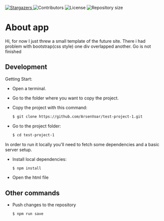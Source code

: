 <p>
    <a href="https://github.com/ArsenVoar/test-project-1/stargazers">
      <img alt="Stargazers" src="https://img.shields.io/github/stars/ArsenVoar/test-project-1?color=blue">
    </a>
    <img alt="Contributors" src="https://img.shields.io/github/contributors/ArsenVoar/test-project-1?color=blue">
    <img alt="License" src="https://img.shields.io/github/license/ArsenVoar/test-project-1?color=blue">
    <img alt="Repository size" src="https://img.shields.io/github/test-project-1-size/ArsenVoar/test-project-1?color=blue">
</p>

# About app

Hi, for now I just threw a small template of the future site. There i had problem with bootstrap(css style) one div overlapped another. Go is not finished

## Development

Getting Start:

- Open a terminal.
- Go to the folder where you want to copy the project.
- Copy the project with this command:

  ```sh
  $ git clone https://github.com/ArsenVoar/test-project-1.git
  ```

- Go to the project folder:

  ```sh
  $ cd test-project-1
  ```

In order to run it locally you'll need to fetch some dependencies and a basic server setup.

- Install local dependencies:

  ```sh
  $ npm install
  ```

- Open the html file

## Other commands

- Push changes to the repository

  ```sh
  $ npm run save
  ```
